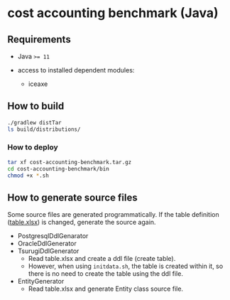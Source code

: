 # cost accounting benchmark (Java)

## Requirements

* Java `>= 11`

* access to installed dependent modules:
  * iceaxe

## How to build

```bash
./gradlew distTar
ls build/distributions/
```

### How to deploy

```bash
tar xf cost-accounting-benchmark.tar.gz
cd cost-accounting-benchmark/bin
chmod +x *.sh
```

## How to generate source files

Some source files are generated programmatically.
If the table definition ([table.xlsx](src/main/resources/table.xlsx)) is changed, generate the source again.

- PostgresqlDdlGenarator
- OracleDdlGenerator
- TsurugiDdlGenerator
  - Read table.xlsx and create a ddl file (create table).
  - However, when using `initdata.sh`, the table is created within it, so there is no need to create the table using the ddl file.
- EntityGenerator
  - Read table.xlsx and generate Entity class source file.


